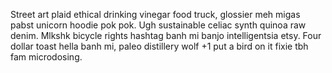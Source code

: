 Street art plaid ethical drinking vinegar food truck, glossier meh migas pabst unicorn hoodie pok pok. Ugh sustainable celiac synth quinoa raw denim. Mlkshk bicycle rights hashtag banh mi banjo intelligentsia etsy. Four dollar toast hella banh mi, paleo distillery wolf +1 put a bird on it fixie tbh fam microdosing.